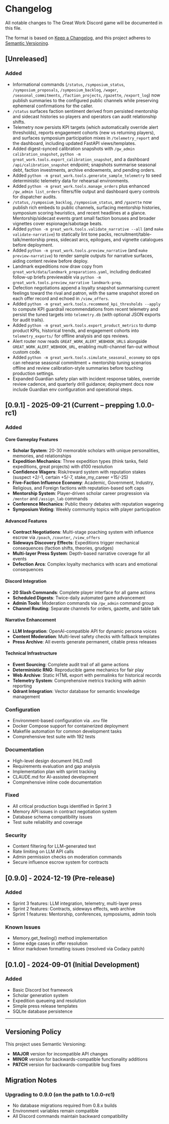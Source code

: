 # Changelog

All notable changes to The Great Work Discord game will be documented in this file.

The format is based on [Keep a Changelog](https://keepachangelog.com/en/1.1.0/),
and this project adheres to [Semantic Versioning](https://semver.org/spec/v2.0.0.html).

## [Unreleased]

### Added

- Informational commands (`/status`, `/symposium_status`, `/symposium_proposals`, `/symposium_backlog`, `/wager`, `/seasonal_commitments`, `/faction_projects`, `/gazette`, `/export_log`) now publish summaries to the configured public channels while preserving ephemeral confirmations for the caller.
- `/status` surfaces faction sentiment derived from persisted mentorship and sidecast histories so players and operators can audit relationship shifts.
- Telemetry now persists KPI targets (which automatically override alert thresholds), reports engagement cohorts (new vs returning players), and surfaces symposium participation mixes in `/telemetry_report` and the dashboard, including updated FastAPI views/templates.
- Added digest-synced calibration snapshots with `/gw_admin calibration_snapshot`, `python -m great_work.tools.export_calibration_snapshot`, and a dashboard `/api/calibration_snapshot` endpoint; snapshots summarise seasonal debt, faction investments, archive endowments, and pending orders.
- Added `python -m great_work.tools.generate_sample_telemetry` to seed deterministic telemetry data for rehearsal environments.
- Added `python -m great_work.tools.manage_orders` plus enhanced `/gw_admin list_orders` filters/file output and dashboard query controls for dispatcher audits.
- `/status`, `/symposium_backlog`, `/symposium_status`, and `/gazette` now publish rich embeds to public channels, surfacing mentorship histories, symposium scoring heuristics, and recent headlines at a glance. Mentorship/sidecast events grant small faction bonuses and broader vignettes cover espionage/sabotage beats.
- Added `python -m great_work.tools.validate_narrative --all` (and `make validate-narrative`) to statically lint tone packs, recruitment/table-talk/mentorship press, sidecast arcs, epilogues, and vignette catalogues before deployment.
- Added `python -m great_work.tools.preview_narrative` (and `make preview-narrative`) to render sample outputs for narrative surfaces, aiding content review before deploy.
- Landmark expeditions now draw copy from `great_work/data/landmark_preparations.yaml`, including dedicated follow-up briefs previewable via `python -m great_work.tools.preview_narrative landmark-prep`.
- Defection negotiations append a loyalty snapshot summarising current feelings toward the rival and patron, with the same snapshot stored on each offer record and echoed in `/view_offers`.
- Added `python -m great_work.tools.recommend_kpi_thresholds --apply` to compute KPI guardrail recommendations from recent telemetry and persist the tuned targets into `telemetry.db` (with optional JSON exports for audit trails).
- Added `python -m great_work.tools.export_product_metrics` to dump product KPIs, historical trends, and engagement cohorts into `telemetry_exports/` for offline analysis and ops reviews.
- Alert router now reads `GREAT_WORK_ALERT_WEBHOOK_URLS` alongside `GREAT_WORK_ALERT_WEBHOOK_URL`, enabling multi-channel fan-out without custom code.
- Added `python -m great_work.tools.simulate_seasonal_economy` so ops can rehearse seasonal commitment + mentorship tuning scenarios offline and review calibration-style summaries before touching production settings.
- Expanded Guardian safety plan with incident response tables, override review cadence, and quarterly drill guidance; deployment docs now include Guardian env configuration and operational steps.

## [0.9.1] - 2025-09-21 (Current – prepping 1.0.0-rc1)

### Added

#### Core Gameplay Features

- **Scholar System**: 20-30 memorable scholars with unique personalities, memories, and relationships
- **Expedition Mechanics**: Three expedition types (think tanks, field expeditions, great projects) with d100 resolution
- **Confidence Wagers**: Risk/reward system with reputation stakes (suspect +2/-1, certain +5/-7, stake_my_career +15/-25)
- **Five-Faction Influence Economy**: Academic, Government, Industry, Religious, and Foreign factions with reputation-based soft caps
- **Mentorship System**: Player-driven scholar career progression via `/mentor` and `/assign_lab` commands
- **Conference Mechanics**: Public theory debates with reputation wagering
- **Symposium Voting**: Weekly community topics with player participation

#### Advanced Features

- **Contract Negotiations**: Multi-stage poaching system with influence escrow via `/poach`, `/counter`, `/view_offers`
- **Sideways Discovery Effects**: Expeditions trigger mechanical consequences (faction shifts, theories, grudges)
- **Multi-layer Press System**: Depth-based narrative coverage for all events
- **Defection Arcs**: Complex loyalty mechanics with scars and emotional consequences

#### Discord Integration

- **20 Slash Commands**: Complete player interface for all game actions
- **Scheduled Digests**: Twice-daily automated game advancement
- **Admin Tools**: Moderation commands via `/gw_admin` command group
- **Channel Routing**: Separate channels for orders, gazette, and table talk

#### Narrative Enhancement

- **LLM Integration**: OpenAI-compatible API for dynamic persona voices
- **Content Moderation**: Multi-level safety checks with fallback templates
- **Press Archive**: All events generate permanent, citable press releases

#### Technical Infrastructure

- **Event Sourcing**: Complete audit trail of all game actions
- **Deterministic RNG**: Reproducible game mechanics for fair play
- **Web Archive**: Static HTML export with permalinks for historical records
- **Telemetry System**: Comprehensive metrics tracking with admin reporting
- **Qdrant Integration**: Vector database for semantic knowledge management

### Configuration

- Environment-based configuration via `.env` file
- Docker Compose support for containerized deployment
- Makefile automation for common development tasks
- Comprehensive test suite with 192 tests

### Documentation

- High-level design document (HLD.md)
- Requirements evaluation and gap analysis
- Implementation plan with sprint tracking
- CLAUDE.md for AI-assisted development
- Comprehensive inline code documentation

### Fixed

- All critical production bugs identified in Sprint 3
- Memory API issues in contract negotiation system
- Database schema compatibility issues
- Test suite reliability and coverage

### Security

- Content filtering for LLM-generated text
- Rate limiting on LLM API calls
- Admin permission checks on moderation commands
- Secure influence escrow system for contracts

## [0.9.0] - 2024-12-19 (Pre-release)

### Added

- Sprint 3 features: LLM integration, telemetry, multi-layer press
- Sprint 2 features: Contracts, sideways effects, web archive
- Sprint 1 features: Mentorship, conferences, symposiums, admin tools

### Known Issues

- Memory.get_feeling() method implementation
- Some edge cases in offer resolution
- Minor markdown formatting issues (resolved via Codacy patch)

## [0.1.0] - 2024-09-01 (Initial Development)

### Added

- Basic Discord bot framework
- Scholar generation system
- Expedition queueing and resolution
- Simple press release templates
- SQLite database persistence

---

## Versioning Policy

This project uses Semantic Versioning:

- **MAJOR** version for incompatible API changes
- **MINOR** version for backwards-compatible functionality additions
- **PATCH** version for backwards-compatible bug fixes

## Migration Notes

### Upgrading to 0.9.0 (on the path to 1.0.0-rc1)

- No database migrations required from 0.8.x builds
- Environment variables remain compatible
- All Discord commands maintain backward compatibility
